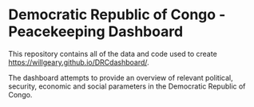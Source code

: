 # Democratic Republic of Congo - Peacekeeping Dashboard

This repository contains all of the data and code used to create https://willgeary.github.io/DRCdashboard/.

The dashboard attempts to provide an overview of relevant political, security, economic and social parameters in the Democratic Republic of Congo.
